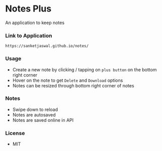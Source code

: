 # Notes Plus
An application to keep notes

### Link to Application

``` 
https://sanketjaswal.github.io/notes/
```

### Usage

* Create a new note by clicking / tapping on `plus button` on the bottom right corner
* Hover on the note to get `Delete` and `Download` options
* Notes can be resized through bottom right corner of notes

### Notes

* Swipe down to reload
* Notes are autosaved
* Notes are saved online in API

### License

* MIT